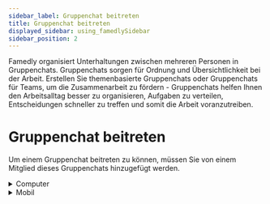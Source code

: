 ```yaml
---
sidebar_label: Gruppenchat beitreten
title: Gruppenchat beitreten
displayed_sidebar: using_famedlySidebar
sidebar_position: 2
---
```


Famedly organisiert Unterhaltungen zwischen mehreren Personen in Gruppenchats. Gruppenchats sorgen für Ordnung und Übersichtlichkeit bei der Arbeit. Erstellen Sie themenbasierte Gruppenchats oder Gruppenchats für Teams, um die Zusammenarbeit zu fördern - Gruppenchats helfen Ihnen den Arbeitsalltag besser zu organisieren, Aufgaben zu verteilen, Entscheidungen schneller zu treffen und somit die Arbeit voranzutreiben.

# **Gruppenchat beitreten**

Um einem Gruppenchat beitreten zu können, müssen Sie von einem Mitglied dieses Gruppenchats hinzugefügt werden.



<details>
<summary>Computer</summary>

1. Sie können einer Gruppenchat nur beitreten, wenn Sie eine Einladung erhalten haben.
2. Alle Einladungen finden sich am oberen Ende der Chats Liste.
3. Klicken Sie auf den Gruppenchat zu dem Sie eingeladen wurden.
4. Akzeptieren Sie die Einladung.

<aside>
    Sollten Sie die Einladung ablehnen, müssen Sie die einladenden Person bitten, Sie erneut einzuladen.
    
</aside>

</details>

<details>
<summary>Mobil</summary>

1. Sie können einer Gruppenchat nur beitreten, wenn Sie eine Einladung erhalten haben.
2. Alle Einladungen finden sich am oberen Ende der Chats Liste.
3. Klicken Sie auf den Gruppenchat zu dem Sie eingeladen wurden.
4. Akzeptieren Sie die Einladung.

<aside>
    Sollten Sie die Einladung ablehnen, müssen Sie die einladenden Person bitten, Sie erneut einzuladen.
    
</aside>

</details>
